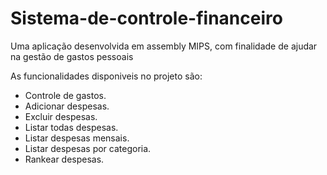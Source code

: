 # Sistema-de-controle-financeiro
Uma aplicação desenvolvida em assembly MIPS, com finalidade de ajudar na gestão de gastos pessoais

As funcionalidades disponiveis no projeto são:
- Controle de gastos.
- Adicionar despesas.
- Excluir despesas.
- Listar todas despesas.
- Listar despesas mensais.
- Listar despesas por categoria.
- Rankear despesas.
